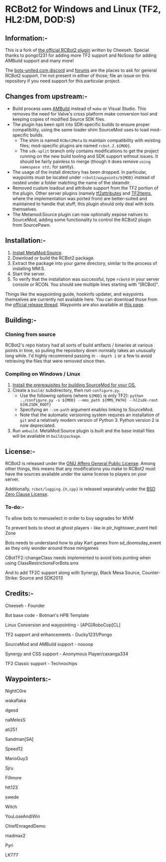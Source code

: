 # RCBot2 for Windows and Linux (TF2, HL2:DM, DOD:S)

## Information:-

This is a fork of [the official RCBot2 plugin][rcbot2] written by Cheeseh.
Special thanks to pongo1231 for adding more TF2 support and NoSoop for adding AMBuild support and many more!

The [bots-united.com discord][] and [forums][bots-united forums] are the places to ask for
general RCBot2 support. I'm not present in either of those; file an issue on this repository if
you need support for this particular project. 

[rcbot2]: http://rcbot.bots-united.com/
[bots-united.com discord]: https://discord.gg/5v5YvKG4Hr
[bots-united forums]: http://rcbot.bots-united.com/forums/index.php?showforum=18

## Changes from upstream:-

- Build process uses [AMBuild][] instead of `make` or Visual Studio.  This removes the need for
Valve's cross platform make conversion tool and keeping copies of modified Source SDK files.
- The plugin has been split into SDK-specific builds to ensure proper compatibility, using the
same loader shim SourceMod uses to load mod-specific builds.
	- The shim is named `RCBot2Meta` to maintain compatibility with existing files; mod-specific
	plugins are named `rcbot.2.${MOD}`.
	- The `sdk-split` branch only contains modifications to get the project running on the
	new build tooling and SDK support without issues.  It should be fairly painless to merge
	(though it does remove `using namespace std;` for sanity).
- The usage of the install directory has been dropped.  In particular, waypoints must be located
under `rcbot2/waypoints/${MOD}` instead of nested under a folder matching the name of the
steamdir.
- Removed custom loadout and attribute support from the TF2 portion of the plugin. Other server
plugins (namely [tf2attributes][] and [TF2Items][], where the implementation was ported from)
are better-suited and maintained to handle that stuff; this plugin should only deal with bots
themselves.
- The Metamod:Source plugin can now optionally expose natives to SourceMod, adding some
functionality to control the RCBot2 plugin from SourcePawn.

[AMBuild]: https://wiki.alliedmods.net/AMBuild
[tf2attributes]: https://github.com/FlaminSarge/tf2attributes
[TF2Items]: https://github.com/asherkin/TF2Items

## Installation:-

1. [Install MetaMod:Source].
2. Download or build the RCBot2 package.
3. Extract the package into your game directory, similar to the process of installing MM:S.
4. Start the server.
5. To verify that the installation was successful, type `rcbotd` in your server console or RCON.
You should see multiple lines starting with "[RCBot]".

Things like the waypointing guide, hookinfo updater, and waypoints themselves are currently not
available here.  You can download those from the [official release thread][].  Waypoints are
also available at [this page][waypoints].

[Install MetaMod:Source]: https://wiki.alliedmods.net/Installing_Metamod:Source
[official release thread]: http://rcbot.bots-united.com/forums/index.php?showtopic=1994
[waypoints]: http://rcbot.bots-united.com/waypoints.php

## Building:-

### Cloning from source

RCBot2's repo history had all sorts of build artifacts / binaries at various points in time, so
pulling the repository down normally takes an unusually long while.  I'd highly recommend
passing in `--depth 1` or a few to avoid retrieving the files that were removed since then.

### Compiling on Windows / Linux

1. [Install the prerequisites for building SourceMod for your OS.][Building SourceMod]
2. Create a `build/` subdirectory, then run `configure.py`.
	- Use the following options (where `${MOD}` is only TF2):
	`python ../configure.py -s ${MOD} --mms_path ${MMS_PATH} --hl2sdk-root ${HL2SDK_ROOT}`
	- Specifying an `--sm-path` argument enables linking to SourceMod.
	- Note that the automatic versioning system requires an installation of `git` and a
	relatively modern version of Python 3. Python version 2 is now depreciated.
3. Run `ambuild`.  MetaMod:Source plugin is built and the base install files will be available
in `build/package`.

[Building SourceMod]: https://wiki.alliedmods.net/Building_SourceMod


## License:-

RCBot2 is released under the [GNU Affero General Public License][].  Among other things, this
means that any modifications you make to RCBot2 must have the sources available under the same
license to players on your server.

Additionally, `rcbot/logging.{h,cpp}` is released separately under the
[BSD Zero Clause License][].

[GNU Affero General Public License]: https://spdx.org/licenses/AGPL-3.0-only.html
[BSD Zero Clause License]: https://spdx.org/licenses/0BSD.html

### To-do:-

To allow bots to menuselect in order to buy upgrades for MVM

To prevent bots to shoot at ghost players - like in plr_hightower_event Hell Zone

Bots needs to understand how to play Kart games from sd_doomsday_event as they only wonder around those minigames

CBotTF2::changeClass needs implemented to avoid bots punting when using ClassRestrictionsForBots.smx

And to add TF2C support along with Synergy, Black Mesa Source, Counter-Strike: Source and SDK2013

## Credits:-

Cheeseh - Founder

Bot base code - Botman's HPB Template

Linux Conversion and waypointing - [APG]RoboCop[CL]

TF2 support and enhancements - Ducky1231/Pongo

SourceMod and AMBuild support - nosoop

Synergy and CSS support - Anonymous Player/caxanga334

TF2 Classic support - Technochips

## Waypointers:-

NightC0re

wakaflaka

dgesd

naMelesS

ati251

Sandman[SA]

Speed12	

MarioGuy3

Sjru	

Fillmore

htt123

swede

Witch

YouLoseAndIWin

ChiefEnragedDemo

madmax2

Pyri

LK777